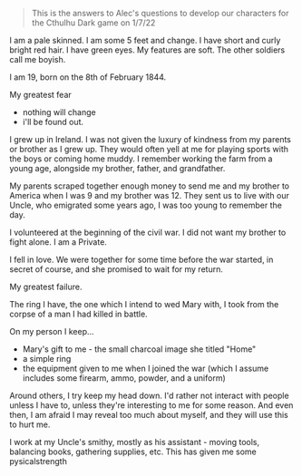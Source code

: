 > This is the answers to Alec's questions to develop our characters for the Cthulhu Dark game on 1/7/22

I am a pale skinned. I am some 5 feet and change. I have short and curly bright red hair. I have green eyes. My features are soft. The other soldiers call me boyish. 

I am 19, born on the 8th of February 1844. 

My greatest fear
- nothing will change
- i'll be found out.

I grew up in Ireland.  I was not given the luxury of kindness from my parents or brother as I grew up. They would often yell at me for playing sports with the boys or coming home muddy. I remember working the farm from a young age, alongside my brother, father, and grandfather.

My parents scraped together enough money to send me and my brother to America when I was 9 and my brother was 12. They sent us to live with our Uncle, who emigrated some years ago, I was too young to remember the day.

I volunteered at the beginning of the civil war. I did not want my brother to fight alone. I am a Private.

I fell in love. We were together for some time before the war started, in secret of course, and she promised to wait for my return. 

My greatest failure.

The ring I have, the one which I intend to wed Mary with, I took from the corpse of a man I had killed in battle. 

On my person I keep... 
- Mary's gift to me - the small charcoal image she titled "Home" 
- a simple ring
- the equipment given to me when I joined the war (which I assume includes some firearm, ammo, powder, and a uniform)

Around others, I try keep my head down. I'd rather not interact with people unless I have to, unless they're interesting to me for some reason. And even then, I am afraid I may reveal too much about myself, and they will use this to hurt me.

I work at my Uncle's smithy, mostly as his assistant - moving tools, balancing books, gathering supplies, etc. This has given me some pysicalstrength